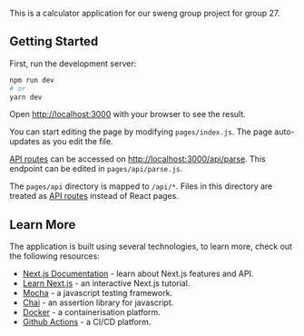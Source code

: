 This is a calculator application for our sweng group project for group 27.

## Getting Started

First, run the development server:

```bash
npm run dev
# or
yarn dev
```

Open [http://localhost:3000](http://localhost:3000) with your browser to see the result.

You can start editing the page by modifying `pages/index.js`. The page auto-updates as you edit the file.

[API routes](https://nextjs.org/docs/api-routes/introduction) can be accessed on [http://localhost:3000/api/parse](http://localhost:3000/api/hello). This endpoint can be edited in `pages/api/parse.js`.

The `pages/api` directory is mapped to `/api/*`. Files in this directory are treated as [API routes](https://nextjs.org/docs/api-routes/introduction) instead of React pages.

## Learn More

The application is built using several technologies, to learn more, check out the following resources:

- [Next.js Documentation](https://nextjs.org/docs) - learn about Next.js features and API.
- [Learn Next.js](https://nextjs.org/learn) - an interactive Next.js tutorial.
- [Mocha](https://mochajs.org/) - a javascript testing framework.
- [Chai](https://www.chaijs.com/) - an assertion library for javascript.
- [Docker](https://www.docker.com/) - a containerisation platform.
- [Github Actions](https://docs.github.com/en/actions) - a CI/CD platform.
